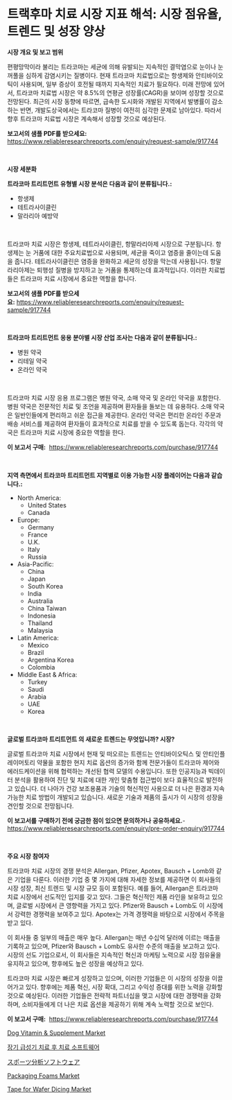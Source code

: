 <p><h1>트랙후마 치료 시장 지표 해석: 시장 점유율, 트렌드 및 성장 양상</h1></p><p><strong>시장 개요 및 보고 범위</strong></p>
<p><p>편평망막이라 불리는 트라코마는 세균에 의해 유발되는 지속적인 결막염으로 눈이나 눈꺼풀을 심하게 감염시키는 질병이다. 현재 트라코마 치료법으로는 항생제와 안티바이오틱이 사용되며, 일부 증상이 호전될 때까지 지속적인 치료가 필요하다. 미래 전망에 있어서, 트라코마 치료법 시장은 약 8.5%의 연평균 성장률(CAGR)을 보이며 성장할 것으로 전망된다. 최근의 시장 동향에 따르면, 급속한 도시화와 개발된 지역에서 발병률이 감소하는 반면, 개발도상국에서는 트라코마 질병이 여전히 심각한 문제로 남아있다. 따라서 향후 트라코마 치료법 시장은 계속해서 성장할 것으로 예상된다.</p></p>
<p><strong>보고서의 샘플 PDF를 받으세요:</strong> <a href="https://www.reliableresearchreports.com/enquiry/request-sample/917744">https://www.reliableresearchreports.com/enquiry/request-sample/917744</a></p>
<p>&nbsp;</p>
<p><strong>시장 세분화</strong></p>
<p><strong>트라코마 트리트먼트 유형별 시장 분석은 다음과 같이 분류됩니다.:</strong></p>
<p><ul><li>항생제</li><li>테트라사이클린</li><li>말라리아 예방약</li></ul></p>
<p>&nbsp;</p>
<p><p>트라코마 치료 시장은 항생제, 테트라사이클린, 항말라리아제 시장으로 구분됩니다. 항생제는 눈 거품에 대한 주요치료법으로 사용되며, 세균을 죽이고 염증을 줄이는데 도움을 줍니다. 테트라사이클린은 염증을 완화하고 세균의 성장을 막는데 사용됩니다. 항말라리아제는 퇴행성 질병을 방지하고 눈 거품을 통제하는데 효과적입니다. 이러한 치료법들은 트라코마 치료 시장에서 중요한 역할을 합니다.</p></p>
<p><strong>보고서의 샘플 PDF를 받으세요:</strong>&nbsp;<a href="https://www.reliableresearchreports.com/enquiry/request-sample/917744">https://www.reliableresearchreports.com/enquiry/request-sample/917744</a></p>
<p>&nbsp;</p>
<p><strong> 트라코마 트리트먼트 응용 분야별 시장 산업 조사는 다음과 같이 분류됩니다.:</strong></p>
<p><ul><li>병원 약국</li><li>리테일 약국</li><li>온라인 약국</li></ul></p>
<p>&nbsp;</p>
<p><p>트라코마 치료 시장 응용 프로그램은 병원 약국, 소매 약국 및 온라인 약국을 포함한다. 병원 약국은 전문적인 치료 및 조언을 제공하며 환자들을 돌보는 데 유용하다. 소매 약국은 일반인들에게 편리하고 쉬운 접근을 제공한다. 온라인 약국은 편리한 온라인 주문과 배송 서비스를 제공하여 환자들이 효과적으로 치료를 받을 수 있도록 돕는다. 각각의 약국은 트라코마 치료 시장에 중요한 역할을 한다.</p></p>
<p><strong>이 보고서 구매:</strong>&nbsp; <a href="https://www.reliableresearchreports.com/purchase/917744">https://www.reliableresearchreports.com/purchase/917744</a></p>
<p>&nbsp;</p>
<p><strong>지역 측면에서 트라코마 트리트먼트 지역별로 이용 가능한 시장 플레이어는 다음과 같습니다.:</strong></p>
<p><ul>
    <li>
        North America:
        <ul>
            <li>United States</li>
            <li>Canada</li>
        </ul>
    </li>
    <li>
        Europe:
        <ul>
            <li>Germany</li>
            <li>France</li>
            <li>U.K.</li>
            <li>Italy</li>
            <li>Russia</li>
        </ul>
    </li>
    <li>
        Asia-Pacific:
        <ul>
            <li>China</li>
            <li>Japan</li>
            <li>South Korea</li>
            <li>India</li>
            <li>Australia</li>
            <li>China Taiwan</li>
            <li>Indonesia</li>
            <li>Thailand</li>
            <li>Malaysia</li>
        </ul>
    </li>
    <li>
        Latin America:
        <ul>
            <li>Mexico</li>
            <li>Brazil</li>
            <li>Argentina Korea</li>
            <li>Colombia</li>
        </ul>
    </li>
    <li>
        Middle East & Africa:
        <ul>
            <li>Turkey</li>
            <li>Saudi</li>
            <li>Arabia</li>
            <li>UAE</li>
            <li>Korea</li>
        </ul>
    </li>
    </ul></p>
<p>&nbsp;</p>
<p><strong>글로벌 트라코마 트리트먼트 의 새로운 트렌드는 무엇입니까? 시장?</strong></p>
<p><p>글로벌 트라코마 치료 시장에서 현재 및 떠오르는 트렌드는 안티바이오틱스 및 안티인플레이머토리 약물을 포함한 현지 치료 옵션의 증가와 함께 전문가들이 트라코마 제어와 에러드케이션을 위해 협력하는 개선된 협력 모델의 수용입니다. 또한 인공지능과 빅데이터 분석을 활용하여 진단 및 치료에 대한 개인 맞춤형 접근법이 보다 효율적으로 발전하고 있습니다. 더 나아가 건강 보조용품과 기술의 혁신적인 사용으로 더 나은 환경과 지속 가능한 치료 방법이 개발되고 있습니다. 새로운 기술과 제품의 출시가 이 시장의 성장을 견인할 것으로 전망됩니다.</p></p>
<p><strong>이 보고서를 구매하기 전에 궁금한 점이 있으면 문의하거나 공유하세요.</strong>- <a href="https://www.reliableresearchreports.com/enquiry/pre-order-enquiry/917744">https://www.reliableresearchreports.com/enquiry/pre-order-enquiry/917744</a></p>
<p>&nbsp;</p>
<p><strong>주요 시장 참여자</strong></p>
<p><p>트라코마 치료 시장의 경쟁 분석은 Allergan, Pfizer, Apotex, Bausch + Lomb와 같은 기업을 다룬다. 이러한 기업 중 몇 가지에 대해 자세한 정보를 제공하면 이 회사들의 시장 성장, 최신 트렌드 및 시장 규모 등이 포함된다. 예를 들어, Allergan은 트라코마 치료 시장에서 선도적인 입지를 갖고 있다. 그들은 혁신적인 제품 라인을 보유하고 있으며, 글로벌 시장에서 큰 영향력을 가지고 있다. Pfizer와 Bausch + Lomb도 이 시장에서 강력한 경쟁력을 보여주고 있다. Apotex는 가격 경쟁력을 바탕으로 시장에서 주목을 받고 있다.</p><p>이 회사들 중 일부의 매출은 매우 높다. Allergan는 매년 수십억 달러에 이르는 매출을 기록하고 있으며, Pfizer와 Bausch + Lomb도 유사한 수준의 매출을 보고하고 있다. 시장의 선도 기업으로서, 이 회사들은 지속적인 혁신과 마케팅 노력으로 시장 점유율을 유지하고 있으며, 향후에도 높은 성장을 예상하고 있다.</p><p>트라코마 치료 시장은 빠르게 성장하고 있으며, 이러한 기업들은 이 시장의 성장을 이끌어가고 있다. 향후에는 제품 혁신, 시장 확대, 그리고 수익성 증대를 위한 노력을 강화할 것으로 예상된다. 이러한 기업들은 전략적 파트너십을 맺고 시장에 대한 경쟁력을 강화하며, 소비자들에게 더 나은 치료 옵션을 제공하기 위해 계속 노력할 것으로 보인다.</p></p>
<p><strong>이 보고서 구매:</strong>&nbsp;&nbsp;<a href="https://www.reliableresearchreports.com/purchase/917744">https://www.reliableresearchreports.com/purchase/917744</a></p>
<p><p><a href="https://issuu.com/reportprime-2/docs/dog-vitamin-supplement-market-size-2030.pptx">Dog Vitamin & Supplement Market</a></p><p><a href="https://medium.com/@stephenstevens11/%EC%9E%A5%EA%B8%B0-%ED%9B%84%EA%B8%B0-%EC%9E%AC%ED%99%9C-%EC%86%8C%ED%94%84%ED%8A%B8%EC%9B%A8%EC%96%B4-%EC%8B%9C%EC%9E%A5-%EC%9C%A0%ED%98%95-%EC%9D%91%EC%9A%A9-%EB%B0%8F-%EC%A7%80%EB%A6%AC%EC%97%90-%EB%8C%80%ED%95%9C-%ED%8F%AC%EA%B4%84%EC%A0%81-%ED%8F%89%EA%B0%80-2619bf23ba4d">장기 급성기 치료 후 치료 소프트웨어</a></p><p><a href="https://medium.com/@marlonblick/%E3%82%B9%E3%83%9D%E3%83%BC%E3%83%84%E3%82%A2%E3%83%8A%E3%83%AA%E3%83%86%E3%82%A3%E3%82%AF%E3%82%B9%E3%82%BD%E3%83%95%E3%83%88%E3%82%A6%E3%82%A7%E3%82%A2%E5%B8%82%E5%A0%B4-2031%E5%B9%B4%E3%81%BE%E3%81%A7%E3%81%AE%E3%83%88%E3%83%AC%E3%83%B3%E3%83%89-%E4%BA%88%E6%B8%AC-%E7%AB%B6%E4%BA%89%E5%88%86%E6%9E%90-78ed92294e99">スポーツ分析ソフトウェア</a></p><p><a href="https://view.publitas.com/reportprime-1/packaging-foams-market-size-growth-and-forecast-from-2024-2031/">Packaging Foams Market</a></p><p><a href="https://github.com/PeterParrish5/Market-Research-Report-List-3/blob/main/tape-for-wafer-dicing-market.md">Tape for Wafer Dicing Market</a></p></p>
